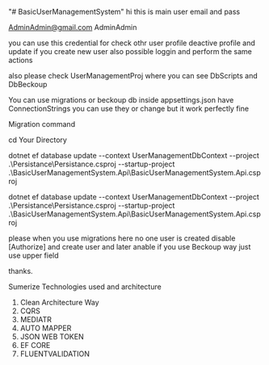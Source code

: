 "# BasicUserManagementSystem" 
hi this is main user email and pass

AdminAdmin@gmail.com
AdminAdmin

you can use this credential for check othr user profile deactive profile and update if you create new user also possible loggin and perform the same actions

also please check UserManagementProj where you can see DbScripts and DbBeckoup

You can use migrations or beckoup db inside appsettings.json have ConnectionStrings you can use they or change but it work perfectly fine

Migration command

cd Your Directory

dotnet ef database update --context UserManagementDbContext --project .\Persistance\Persistance.csproj --startup-project .\BasicUserManagementSystem.Api\BasicUserManagementSystem.Api.csproj

dotnet ef database update --context UserManagementDbContext --project .\Persistance\Persistance.csproj --startup-project .\BasicUserManagementSystem.Api\BasicUserManagementSystem.Api.csproj

please when you use migrations here no one user is created disable [Authorize] and create user and later anable if you use Beckoup way just use upper field

thanks.



Sumerize
Technologies used and architecture
1) Clean Architecture Way
2) CQRS
3) MEDIATR
4) AUTO MAPPER
5) JSON WEB TOKEN
6) EF CORE
7) FLUENTVALIDATION
